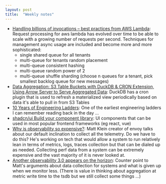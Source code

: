 ```yaml
---
layout: post
title:  "Weekly notes"
---
```


* [Handling billions of invocations – best practices from AWS Lambda](https://aws.amazon.com/blogs/compute/handling-billions-of-invocations-best-practices-from-aws-lambda/): Request processing for aws lambda has evolved over time to be able to scale with a growing number of requests per second. Techniques for management async usage are included and become more and more sophisticated:
  * single shared queue for all tenants
  * multi-queue for tenants random placement
  * multi-queue consistent hashing
  * multi-queue random power of 2
  * multi-queue shuffle sharding (choose n queues for a tenant, pick smallest backlog queue for new messages)
* [Data Aggregation: S3 Table Buckets with DuckDB & CRON Extension, Using Arrow Server to Serve Aggregated Data](https://medium.com/@shahsoumil519/data-aggregation-s3-table-buckets-with-duckdb-cron-extension-using-arrow-server-to-serve-63ea7f68b63c): DuckDB has a cron plugin that is used to refresh a materialized view periodically based on data it's able to pull in from S3 Tables
* [10 Years of Engineering Ladders](https://skamille.medium.com/10-years-of-engineering-ladders-329d309000cd): One of the earliest engineering ladders I can remember reading back in the day ...
* [shadcn/ui Build your component library](https://ui.shadcn.com): UI components that can be used in most popular frontend frameworks (eg react, vue)
* [Why is observability so expensive?](https://blog.bitdrift.io/post/observability-cost-crisis): Matt Klein creator of envoy talks about our default inclination to collect all the telemetry. Do we have to do this? He's working on tech that would allow a system to run relatively lean in terms of metrics, logs, traces collection but that can be dialed up as needed. Collecting perf data from a system can be extremely expensive and the vast majority of it is never looked at.
* [Another observability 3.0 appears on the horizon](https://charity.wtf/2025/03/24/another-observability-3-0-appears-on-the-horizon/): Counter point to Matt's arguments about data collection for systems and what is given up when we monitor less. (There is value in thinking about aggregation at metric write time to the tsdb but we still collect some things ...)
